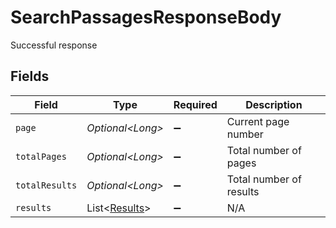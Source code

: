 # SearchPassagesResponseBody

Successful response


## Fields

| Field                                                | Type                                                 | Required                                             | Description                                          |
| ---------------------------------------------------- | ---------------------------------------------------- | ---------------------------------------------------- | ---------------------------------------------------- |
| `page`                                               | *Optional\<Long>*                                    | :heavy_minus_sign:                                   | Current page number                                  |
| `totalPages`                                         | *Optional\<Long>*                                    | :heavy_minus_sign:                                   | Total number of pages                                |
| `totalResults`                                       | *Optional\<Long>*                                    | :heavy_minus_sign:                                   | Total number of results                              |
| `results`                                            | List\<[Results](../../models/operations/Results.md)> | :heavy_minus_sign:                                   | N/A                                                  |